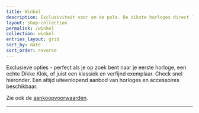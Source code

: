```yaml
---
title: Winkel
description: Exclusiviteit voor om de pols. De dikste horloges direct leverbaar. Zoek jij een Dik horloge? Kijk dan snel verder!
layout: shop-collection
permalink: /winkel
collection: winkel
entries_layout: grid
sort_by: date
sort_order: reverse
---
```

Exclusieve opties - perfect als je op zoek bent naar je eerste horloge, een echte Dikke Klok, of juist een klassiek en verfijnd exemplaar. Check snel hieronder. Een altijd uiteenlopend aanbod van horloges en accessoires beschikbaar.

Zie ook de [aankoopvoorwaarden](/aankoopvoorwaarden).

*** 
